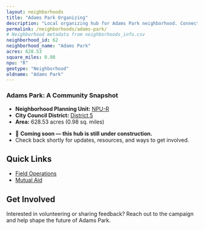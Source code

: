 ```yaml
---
layout: neighborhoods
title: "Adams Park Organizing"
description: "Local organizing hub for Adams Park neighborhood. Connect with field operations, mutual aid, and community organizing efforts."
permalink: /neighborhoods/adams-park/
# Neighborhood metadata from neighborhoods_info.csv
neighborhood_id: 62
neighborhood_name: "Adams Park"
acres: 628.53
square_miles: 0.98
npu: "R"
geotype: "Neighborhood"
oldname: "Adams Park"
---
```


### **Adams Park: A Community Snapshot**

  * **Neighborhood Planning Unit:** [NPU-R](https://www.atlantaga.gov/government/departments/city-planning/neighborhood-planning-units/neighborhood-and-npu-contacts)
  * **City Council District:** [District 5](https://citycouncil.atlantaga.gov/council-members)
  * **Area:** 628.53 acres (0.98 sq. miles)

- 🚧 **Coming soon — this hub is still under construction.**
- Check back shortly for updates, resources, and ways to get involved.

## Quick Links

- [Field Operations](./field-ops/)
- [Mutual Aid](./mutual-aid/)

## Get Involved

Interested in volunteering or sharing feedback? Reach out to the campaign and help shape the future of Adams Park.
